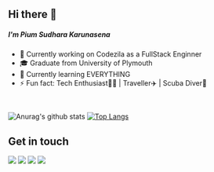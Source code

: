 ## Hi there 👋

##### I'm Pium Sudhara Karunasena

- 🔭 Currently working on Codezila as a FullStack Enginner
- 🎓 Graduate from University of Plymouth
- 🌱 Currently learning EVERYTHING
- ⚡ Fun fact: Tech Enthusiast🧑‍💻 | Traveller✈️ | Scuba Diver🤿

<br>

![Anurag's github stats](https://github-readme-stats-tawny-two.vercel.app/api?username=piumsudhara&count_private=true&show_icons=true&theme=radical)
[![Top Langs](https://github-readme-stats-tawny-two.vercel.app/api/top-langs/?username=piumsudhara&layout=compact&show_icons=true&theme=radical)](https://github.com/anuraghazra/github-readme-stats)

## Get in touch 
[<img src="https://img.shields.io/badge/twitter-%231DA1F2.svg?&style=for-the-badge&logo=twitter&logoColor=white" />](https://twitter.com/piumsudhara) [<img src="https://img.shields.io/badge/facebook-%231877F2.svg?&style=for-the-badge&logo=facebook&logoColor=white" />](https://facebook.com/piumsudhara) [<img src="https://img.shields.io/badge/linkedin-%230077B5.svg?&style=for-the-badge&logo=linkedin&logoColor=white" />](https://www.linkedin.com/in/pium-sudhara-karunasena-41554458/) [<img src="https://img.shields.io/badge/medium-%2312100E.svg?&style=for-the-badge&logo=medium&logoColor=white" />](https://medium.com/@piumsudhara)

